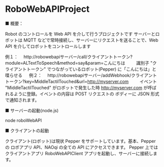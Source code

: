 # RoboWebAPIProject

■ 概要：

Robot のコントロールを Web API を介して行うプロジェクトです
サーバーとロボットは MQTT などで常時接続し、サーバーにリクエストを送ることで、Web API を介してロボットをコントロールします

例１：
　http://robowebapiサーバー/call/クライアントトークン?module=ALTextToSpeech&method=say&param=こんにちは
　
　識別子 "クライアントトークン" でつながっているロボット(Pepper) に「こんにちは」と喋らせる
　
例２：
　http://robowebapiサーバー/addWebhook/クライアントトークン?key=MiddleTactilTouched&url=http://myserver.com
　
　イベント "MiddleTactilTouched" がロボットで発生した時 http://myserver.com が呼ばれるように登録。イベントの内容は POST リクエストの ボディーに JSON 形式で通知されます。


■ サーバーの起動(node.js)

 node roboWebAPI

■ クライアントの起動

クライアント(ロボット)は現状 Pepper をサポートしています。基本、Pepper の ロボアプリ API、NAOqi の全ての API にアクセスできます。
Pepper 上ではクライアントアプリ RoboWebAPIClient アプリを起動し、サーバーに接続します。
　

